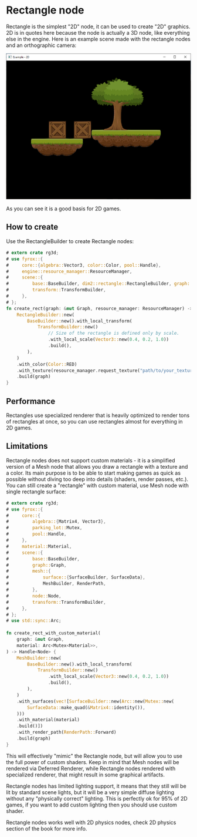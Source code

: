 # Rectangle node

Rectangle is the simplest "2D" node, it can be used to create "2D" graphics. 2D is in quotes here because the node
is actually a 3D node, like everything else in the engine. Here is an example scene made with the rectangle nodes and 
an orthographic camera:

![2d scene](2d_scene.PNG)

As you can see it is a good basis for 2D games.

## How to create

Use the RectangleBuilder to create Rectangle nodes:

```rust
# extern crate rg3d;
# use fyrox::{
#     core::{algebra::Vector3, color::Color, pool::Handle},
#     engine::resource_manager::ResourceManager,
#     scene::{
#         base::BaseBuilder, dim2::rectangle::RectangleBuilder, graph::Graph, node::Node,
#         transform::TransformBuilder,
#     },
# };
fn create_rect(graph: &mut Graph, resource_manager: ResourceManager) -> Handle<Node> {
    RectangleBuilder::new(
        BaseBuilder::new().with_local_transform(
            TransformBuilder::new()
                // Size of the rectangle is defined only by scale.
                .with_local_scale(Vector3::new(0.4, 0.2, 1.0))
                .build(),
        ),
    )
    .with_color(Color::RED)
    .with_texture(resource_manager.request_texture("path/to/your_texture.jpg"))
    .build(graph)
}
```

## Performance

Rectangles use specialized renderer that is heavily optimized to render tons of rectangles at once, so you can use 
rectangles almost for everything in 2D games. 

## Limitations

Rectangle nodes does not support custom materials - it is a simplified version of a Mesh node that allows you draw a
rectangle with a texture and a color. Its main purpose is to be able to start making games as quick as possible without
diving too deep into details (shaders, render passes, etc.). You can still create a "rectangle" with custom material, use
Mesh node with single rectangle surface:

```rust
# extern crate rg3d;
# use fyrox::{
#     core::{
#         algebra::{Matrix4, Vector3},
#         parking_lot::Mutex,
#         pool::Handle,
#     },
#     material::Material,
#     scene::{
#         base::BaseBuilder,
#         graph::Graph,
#         mesh::{
#             surface::{SurfaceBuilder, SurfaceData},
#             MeshBuilder, RenderPath,
#         },
#         node::Node,
#         transform::TransformBuilder,
#     },
# };
# use std::sync::Arc;

fn create_rect_with_custom_material(
    graph: &mut Graph,
    material: Arc<Mutex<Material>>,
) -> Handle<Node> {
    MeshBuilder::new(
        BaseBuilder::new().with_local_transform(
            TransformBuilder::new()
                .with_local_scale(Vector3::new(0.4, 0.2, 1.0))
                .build(),
        ),
    )
    .with_surfaces(vec![SurfaceBuilder::new(Arc::new(Mutex::new(
        SurfaceData::make_quad(&Matrix4::identity()),
    )))
    .with_material(material)
    .build()])
    .with_render_path(RenderPath::Forward)
    .build(graph)
}
```

This will effectively "mimic" the Rectangle node, but will allow you to use the full power of custom shaders. Keep in
mind that Mesh nodes will be rendered via Deferred Renderer, while Rectangle nodes rendered with specialized renderer,
that might result in some graphical artifacts.

Rectangle nodes has limited lighting support, it means that they still will be lit by standard scene lights, but it will
be a very simple diffuse lighting without any "physically correct" lighting. This is perfectly ok for 95% of 2D games,
if you want to add custom lighting then you should use custom shader.

Rectangle nodes works well with 2D physics nodes, check 2D physics section of the book for more info.